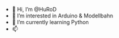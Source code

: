 - 👋 Hi, I’m @HuRoD
- 👀 I’m interested in Arduino & Modellbahn
- 🌱 I’m currently learning Python
- 📫

<!---
HuRoD/HuRoD is a ✨ special ✨ repository because its `README.md` (this file) appears on your GitHub profile.
You can click the Preview link to take a look at your changes.
--->
